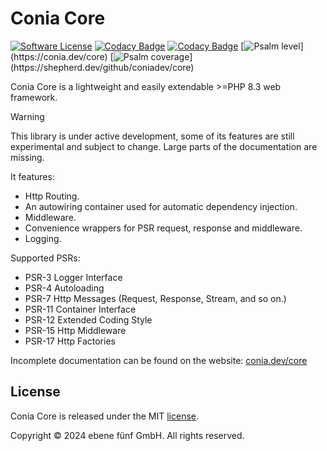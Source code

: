 Conia Core
==========

[![Software License](https://img.shields.io/badge/license-MIT-brightgreen.svg)](LICENSE.md)
[![Codacy Badge](https://app.codacy.com/project/badge/Grade/062d5c9d41454d08b240b63bcf35bfc1)](https://app.codacy.com/gh/coniadev/core/dashboard?utm_source=gh&utm_medium=referral&utm_content=&utm_campaign=Badge_grade)
[![Codacy Badge](https://app.codacy.com/project/badge/Coverage/062d5c9d41454d08b240b63bcf35bfc1)](https://app.codacy.com/gh/coniadev/core/dashboard?utm_source=gh&utm_medium=referral&utm_content=&utm_campaign=Badge_coverage)
[![Psalm level](https://shepherd.dev/github/coniadev/core/level.svg?)](https://conia.dev/core)
[![Psalm coverage](https://shepherd.dev/github/coniadev/core/coverage.svg?)](https://shepherd.dev/github/coniadev/core)


Conia Core is a lightweight and easily extendable >=PHP 8.3 web framework.

> [!WARNING]
> This library is under active development, some of its features are still
> experimental and subject to change. Large parts of the documentation are
> missing. 

It features:

* Http Routing.
* An autowiring container used for automatic dependency injection.
* Middleware.
* Convenience wrappers for PSR request, response and middleware.
* Logging.

Supported PSRs:

* PSR-3 Logger Interface
* PSR-4 Autoloading
* PSR-7 Http Messages (Request, Response, Stream, and so on.)
* PSR-11 Container Interface
* PSR-12 Extended Coding Style
* PSR-15 Http Middleware
* PSR-17 Http Factories

Incomplete documentation can be found on the website: [conia.dev/core](https://conia.dev/core/)

License
-------

Conia Core is released under the MIT [license](LICENSE.md).

Copyright © 2024 ebene fünf GmbH. All rights reserved.

